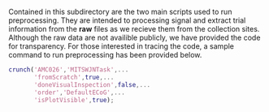 Contained in this subdirectory are the two main scripts used to run preprocessing. They are intended to processing signal and extract trial information from the **raw** files as we recieve them from the collection sites. Although the raw data are not availible publicly, we have provided the code for transparency. For those interested in tracing the code, a sample command to run preprocessing has been provided below.

```matlab
crunch('AMC026','MITSWJNTask',...
       'fromScratch',true,...
       'doneVisualInspection',false,...
       'order','DefaultECoG',...
       'isPlotVisible',true);
```